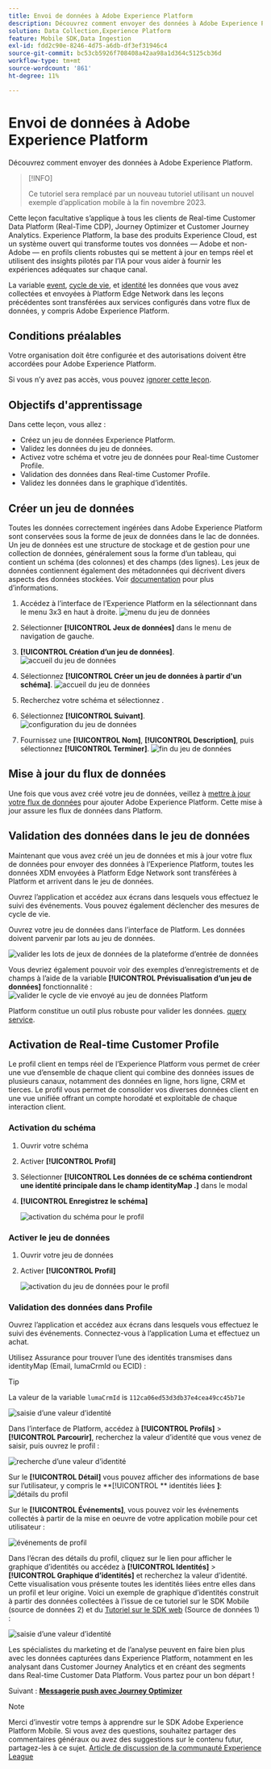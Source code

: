 ```yaml
---
title: Envoi de données à Adobe Experience Platform
description: Découvrez comment envoyer des données à Adobe Experience Platform.
solution: Data Collection,Experience Platform
feature: Mobile SDK,Data Ingestion
exl-id: fdd2c90e-8246-4d75-a6db-df3ef31946c4
source-git-commit: bc53cb5926f708408a42aa98a1d364c5125cb36d
workflow-type: tm+mt
source-wordcount: '861'
ht-degree: 11%

---
```


# Envoi de données à Adobe Experience Platform

Découvrez comment envoyer des données à Adobe Experience Platform.

>[!INFO]
>
> Ce tutoriel sera remplacé par un nouveau tutoriel utilisant un nouvel exemple d’application mobile à la fin novembre 2023.

Cette leçon facultative s’applique à tous les clients de Real-time Customer Data Platform (Real-Time CDP), Journey Optimizer et Customer Journey Analytics. Experience Platform, la base des produits Experience Cloud, est un système ouvert qui transforme toutes vos données — Adobe et non-Adobe — en profils clients robustes qui se mettent à jour en temps réel et utilisent des insights pilotés par l’IA pour vous aider à fournir les expériences adéquates sur chaque canal.

La variable [event](events.md), [cycle de vie](lifecycle-data.md), et [identité](identity.md) les données que vous avez collectées et envoyées à Platform Edge Network dans les leçons précédentes sont transférées aux services configurés dans votre flux de données, y compris Adobe Experience Platform.


## Conditions préalables

Votre organisation doit être configurée et des autorisations doivent être accordées pour Adobe Experience Platform.

Si vous n’y avez pas accès, vous pouvez [ignorer cette leçon](install-sdks.md).

## Objectifs d&#39;apprentissage

Dans cette leçon, vous allez :

* Créez un jeu de données Experience Platform.
* Validez les données du jeu de données.
* Activez votre schéma et votre jeu de données pour Real-time Customer Profile.
* Validation des données dans Real-time Customer Profile.
* Validez les données dans le graphique d’identités.


## Créer un jeu de données

Toutes les données correctement ingérées dans Adobe Experience Platform sont conservées sous la forme de jeux de données dans le lac de données. Un jeu de données est une structure de stockage et de gestion pour une collection de données, généralement sous la forme d’un tableau, qui contient un schéma (des colonnes) et des champs (des lignes). Les jeux de données contiennent également des métadonnées qui décrivent divers aspects des données stockées. Voir [documentation](https://experienceleague.adobe.com/docs/experience-platform/catalog/datasets/overview.html?lang=fr) pour plus d’informations.

1. Accédez à l’interface de l’Experience Platform en la sélectionnant dans le menu 3x3 en haut à droite.
   ![menu du jeu de données](assets/mobile-dataset-menu.png)

1. Sélectionner **[!UICONTROL Jeux de données]** dans le menu de navigation de gauche.

1. **[!UICONTROL Création d’un jeu de données]**.
   ![accueil du jeu de données](assets/mobile-dataset-home.png)

1. Sélectionnez **[!UICONTROL Créer un jeu de données à partir d&#39;un schéma]**.
   ![accueil du jeu de données](assets/mobile-dataset-create.png)

1. Recherchez votre schéma et sélectionnez .

1. Sélectionnez **[!UICONTROL Suivant]**.
   ![configuration du jeu de données](assets/mobile-dataset-configure.png)

1. Fournissez une **[!UICONTROL Nom]**, **[!UICONTROL Description]**, puis sélectionnez **[!UICONTROL Terminer]**.
   ![fin du jeu de données](assets/mobile-dataset-finish.png)

## Mise à jour du flux de données

Une fois que vous avez créé votre jeu de données, veillez à [mettre à jour votre flux de données](create-datastream.md) pour ajouter Adobe Experience Platform. Cette mise à jour assure les flux de données dans Platform.

## Validation des données dans le jeu de données

Maintenant que vous avez créé un jeu de données et mis à jour votre flux de données pour envoyer des données à l’Experience Platform, toutes les données XDM envoyées à Platform Edge Network sont transférées à Platform et arrivent dans le jeu de données.

Ouvrez l’application et accédez aux écrans dans lesquels vous effectuez le suivi des événements. Vous pouvez également déclencher des mesures de cycle de vie.

Ouvrez votre jeu de données dans l’interface de Platform. Les données doivent parvenir par lots au jeu de données.

![valider les lots de jeux de données de la plateforme d’entrée de données](assets/mobile-platform-dataset-batches.png)

Vous devriez également pouvoir voir des exemples d’enregistrements et de champs à l’aide de la variable **[!UICONTROL Prévisualisation d’un jeu de données]** fonctionnalité :
![valider le cycle de vie envoyé au jeu de données Platform](assets/mobile-lifecycle-platform-dataset.png)

Platform constitue un outil plus robuste pour valider les données. [query service](https://experienceleague.adobe.com/docs/platform-learn/tutorials/queries/explore-data.html?lang=fr).

## Activation de Real-time Customer Profile

Le profil client en temps réel de l’Experience Platform vous permet de créer une vue d’ensemble de chaque client qui combine des données issues de plusieurs canaux, notamment des données en ligne, hors ligne, CRM et tierces. Le profil vous permet de consolider vos diverses données client en une vue unifiée offrant un compte horodaté et exploitable de chaque interaction client.

### Activation du schéma

1. Ouvrir votre schéma
1. Activer **[!UICONTROL Profil]**
1. Sélectionner **[!UICONTROL Les données de ce schéma contiendront une identité principale dans le champ identityMap .]** dans le modal
1. **[!UICONTROL Enregistrez le schéma]**

   ![activation du schéma pour le profil](assets/mobile-platform-profile-schema.png)

### Activer le jeu de données

1. Ouvrir votre jeu de données
1. Activer **[!UICONTROL Profil]**

   ![activation du jeu de données pour le profil](assets/mobile-platform-profile-dataset.png)

### Validation des données dans Profile

Ouvrez l’application et accédez aux écrans dans lesquels vous effectuez le suivi des événements. Connectez-vous à l’application Luma et effectuez un achat.

Utilisez Assurance pour trouver l’une des identités transmises dans identityMap (Email, lumaCrmId ou ECID) :

>[!TIP]
>
>   La valeur de la variable `lumaCrmId` is `112ca06ed53d3db37e4cea49cc45b71e`


![saisie d’une valeur d’identité](assets/mobile-platform-identity.png)

Dans l’interface de Platform, accédez à **[!UICONTROL Profils]** > **[!UICONTROL Parcourir]**, recherchez la valeur d’identité que vous venez de saisir, puis ouvrez le profil :

![recherche d’une valeur d’identité](assets/mobile-platform-profile-lookup.png)

Sur le **[!UICONTROL Détail]** vous pouvez afficher des informations de base sur l’utilisateur, y compris le **[!UICONTROL ** identités liées **]**:
![détails du profil](assets/mobile-platform-profile-details.png)

Sur le **[!UICONTROL Événements]**, vous pouvez voir les événements collectés à partir de la mise en oeuvre de votre application mobile pour cet utilisateur :

![événements de profil](assets/mobile-platform-profile-events.png)


Dans l’écran des détails du profil, cliquez sur le lien pour afficher le graphique d’identités ou accédez à **[!UICONTROL Identités]** > **[!UICONTROL Graphique d’identités]** et recherchez la valeur d’identité. Cette visualisation vous présente toutes les identités liées entre elles dans un profil et leur origine. Voici un exemple de graphique d’identités construit à partir des données collectées à l’issue de ce tutoriel sur le SDK Mobile (source de données 2) et du [Tutoriel sur le SDK web](https://experienceleague.adobe.com/docs/platform-learn/implement-web-sdk/overview.html?lang=fr) (Source de données 1) :

![saisie d’une valeur d’identité](assets/mobile-platform-profile-identitygraph.png)

Les spécialistes du marketing et de l’analyse peuvent en faire bien plus avec les données capturées dans Experience Platform, notamment en les analysant dans Customer Journey Analytics et en créant des segments dans Real-time Customer Data Platform. Vous partez pour un bon départ !

Suivant : **[Messagerie push avec Journey Optimizer](journey-optimizer-push.md)**

>[!NOTE]
>
>Merci d’investir votre temps à apprendre sur le SDK Adobe Experience Platform Mobile. Si vous avez des questions, souhaitez partager des commentaires généraux ou avez des suggestions sur le contenu futur, partagez-les à ce sujet. [Article de discussion de la communauté Experience League](https://experienceleaguecommunities.adobe.com/t5/adobe-experience-platform-data/tutorial-discussion-implement-adobe-experience-cloud-in-mobile/td-p/443796)
